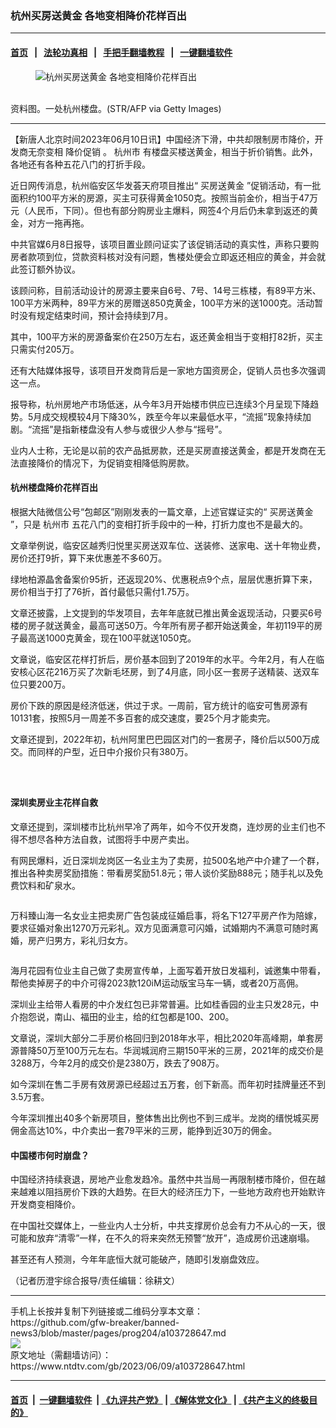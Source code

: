 ### 杭州买房送黄金 各地变相降价花样百出
------------------------

#### [首页](https://github.com/gfw-breaker/banned-news3/blob/master/README.md) &nbsp;&nbsp;|&nbsp;&nbsp; [法轮功真相](https://github.com/begood0513/basic/blob/master/README.md)  &nbsp;&nbsp;|&nbsp;&nbsp; [手把手翻墙教程](https://github.com/gfw-breaker/guides/wiki)  &nbsp;&nbsp;|&nbsp;&nbsp; [一键翻墙软件](https://github.com/gfw-breaker/nogfw/blob/master/README.md)  



<div><div class="featured_image">
 <figure>
  <img alt="杭州买房送黄金 各地变相降价花样百出" src="https://i.ntdtv.com/assets/uploads/2023/06/id103728668-GettyImages-142628380-800x450.jpg"/>
 </figure><br/>
 <span class="caption">
  资料图。一处杭州楼盘。(STR/AFP via Getty Images)
 </span>
</div>
</div><hr/>


<div><div class="post_content" itemprop="articleBody">
 <p>
  【新唐人北京时间2023年06月10日讯】中国经济下滑，中共却限制房市降价，开发商无奈变相
  <ok href="https://www.ntdtv.com/gb/降价促销.htm">
   降价促销
  </ok>
  。
  <ok href="https://www.ntdtv.com/gb/杭州市.htm">
   杭州市
  </ok>
  有楼盘买楼送黄金，相当于折价销售。此外，各地还有各种五花八门的打折手段。
 </p>
 <p>
  近日网传消息，杭州临安区华发荟天府项目推出“
  <ok href="https://www.ntdtv.com/gb/买房送黄金.htm">
   买房送黄金
  </ok>
  ”促销活动，有一批面积约100平方米的房源，买主可获得黄金1050克。按照当前金价，相当于47万元（人民币，下同）。但也有部分购房业主爆料，网签4个月后仍未拿到返还的黄金，对方一拖再拖。
 </p>
 <p>
  中共官媒6月8日报导，该项目置业顾问证实了该促销活动的真实性，声称只要购房者款项到位，贷款资料核对没有问题，售楼处便会立即返还相应的黄金，并会就此签订额外协议。
 </p>
 <p>
  该顾问称，目前活动设计的房源主要来自6号、7号、14号三栋楼，有89平方米、100平方米两种，89平方米的房赠送850克黄金，100平方米的送1000克。活动暂时没有规定结束时间，预计会持续到7月。
 </p>
 <p>
  其中，100平方米的房源备案价在250万左右，返还黄金相当于变相打82折，买主只需实付205万。
 </p>
 <p>
  还有大陆媒体报导，该项目开发商背后是一家地方国资房企，促销人员也多次强调这一点。
 </p>
 <p>
  报导称，杭州房地产市场低迷，从今年3月开始楼市供应已连续3个月呈现下降趋势。5月成交规模较4月下降30%，跌至今年以来最低水平，“流摇”现象持续加剧。“流摇”是指新楼盘没有人参与或很少人参与“摇号”。
 </p>
 <p>
  业内人士称，无论是以前的农产品抵房款，还是买房直接送黄金，都是开发商在无法直接降价的情况下，为促销变相降低购房款。
 </p>
 <h4>
  杭州楼盘降价花样百出
 </h4>
 <p>
  根据大陆微信公号“包邮区”刚刚发表的一篇文章，上述官媒证实的“
  <ok href="https://www.ntdtv.com/gb/买房送黄金.htm">
   买房送黄金
  </ok>
  ”，只是
  <ok href="https://www.ntdtv.com/gb/杭州市.htm">
   杭州市
  </ok>
  五花八门的变相打折手段中的一种，打折力度也不是最大的。
 </p>
 <p>
  文章举例说，临安区越秀归悦里买房送双车位、送装修、送家电、送十年物业费，房价还打9折，算下来优惠差不多60万。
 </p>
 <p>
  绿地柏源晶舍备案价95折，还返现20%、优惠税点9个点，层层优惠折算下来，房价相当于打了76折，首付最低只需付1.75万。
 </p>
 <p>
  文章还披露，上文提到的华发项目，去年年底就已推出黄金返现活动，只要买6号楼的房子就送黄金，最高可送50万。今年所有房子都开始送黄金，年初119平的房子最高送1000克黄金，现在100平就送1050克。
 </p>
 <p>
  文章说，临安区花样打折后，房价基本回到了2019年的水平。今年2月，有人在临安核心区花216万买了次新毛坯房，到了4月底，同小区一套房子送精装、送双车位只要200万。
 </p>
 <p>
  房价下跌的原因是经济低迷，供过于求。一周前，官方统计的临安可售房源有10131套，按照5月一周差不多百套的成交速度，要25个月才能卖完。
 </p>
 <p>
  文章还提到，2022年初，杭州阿里巴巴园区对门的一套房子，降价后以500万成交。而同样的户型，近日中介报价只有380万。
 </p>
 <p>
  <ok href="https://i.ntdtv.com/assets/uploads/2023/06/id103728652-001.jpg">
   <img alt="" class="aligncenter wp-image-103728652" src="https://i.ntdtv.com/assets/uploads/2023/06/id103728652-001-600x322.jpg"/>
  </ok>
 </p>
 <p>
  <ok href="https://i.ntdtv.com/assets/uploads/2023/06/id103728656-002.jpg">
   <img alt="" class="aligncenter wp-image-103728656" src="https://i.ntdtv.com/assets/uploads/2023/06/id103728656-002-600x1013.jpg"/>
  </ok>
 </p>
 <p>
 </p>
 <p>
  <ok href="https://i.ntdtv.com/assets/uploads/2023/06/id103728655-003.jpg">
   <img alt="" class="aligncenter wp-image-103728655" src="https://i.ntdtv.com/assets/uploads/2023/06/id103728655-003-600x949.jpg"/>
  </ok>
 </p>
 <h4>
  深圳卖房业主花样自救
 </h4>
 <p>
  文章还提到，深圳楼市比杭州早冷了两年，如今不仅开发商，连炒房的业主们也不得不想尽各种方法自救，试图将手中房产卖出。
 </p>
 <p>
  有网民爆料，近日深圳龙岗区一名业主为了卖房，拉500名地产中介建了一个群，推出各种卖房奖励措施：带看房奖励51.8元；带人谈价奖励888元；随手礼以及免费饮料和矿泉水。
 </p>
 <p>
  <ok href="https://i.ntdtv.com/assets/uploads/2023/06/id103728657-w700d1q75cms.jpg">
   <img alt="" class="aligncenter wp-image-103728657" src="https://i.ntdtv.com/assets/uploads/2023/06/id103728657-w700d1q75cms-600x1059.jpg"/>
  </ok>
 </p>
 <p>
  万科臻山海一名女业主把卖房广告包装成征婚启事，将名下127平房产作为陪嫁，要求征婚对象出1270万元彩礼。双方见面满意可闪婚，试婚期内不满意可随时离婚，房产归男方，彩礼归女方。
 </p>
 <p>
  <ok href="https://i.ntdtv.com/assets/uploads/2023/06/id103728658-w700d1q75cms-1.jpg">
   <img alt="" class="aligncenter wp-image-103728658" src="https://i.ntdtv.com/assets/uploads/2023/06/id103728658-w700d1q75cms-1-600x1003.jpg"/>
  </ok>
 </p>
 <p>
  海月花园有位业主自己做了卖房宣传单，上面写着开放日发福利，诚邀集中带看，帮他卖掉房子的中介可得2023款120iM运动版宝马车一辆，或者20万高佣。
 </p>
 <p>
  深圳业主给带人看房的中介发红包已非常普遍。比如桂香园的业主只发28元，中介抱怨说，南山、福田的业主，给的红包都是100、200。
 </p>
 <p>
  文章说，深圳大部分二手房价格回归到2018年水平，相比2020年高峰期，单套房源普降50万至100万元左右。华润城润府三期150平米的三房，2021年的成交价是3288万，今年2月的成交价是2380万，跌去了908万。
 </p>
 <p>
  如今深圳在售二手房有效房源已经超过五万套，创下新高。而年初时挂牌量还不到3.5万套。
 </p>
 <p>
  今年深圳推出40多个新房项目，整体售出比例也不到三成半。龙岗的缙悦城买房佣金高达10%，中介卖出一套79平米的三房，能挣到近30万的佣金。
 </p>
 <h4>
  中国楼市何时崩盘？
 </h4>
 <p>
  中国经济持续衰退，房地产业愈发趋冷。虽然中共当局一再限制楼市降价，但在越来越难以阻挡房价下跌的大趋势。在巨大的经济压力下，一些地方政府也开始默许开发商变相降价。
 </p>
 <p>
  在中国社交媒体上，一些业内人士分析，中共支撑房价总会有力不从心的一天，很可能和放弃“清零”一样，在不久的将来突然无预警“放开”，造成房价迅速崩塌。
 </p>
 <p>
  甚至还有人预测，今年年底恒大就可能破产，随即引发崩盘效应。
 </p>
 <p>
  （记者历澄宇综合报导/责任编辑：徐耕文）
 </p>
 <div class="single_ad">
 </div>
</div>
</div>
<hr/>
手机上长按并复制下列链接或二维码分享本文章：<br/>
https://github.com/gfw-breaker/banned-news3/blob/master/pages/prog204/a103728647.md <br/>
<a href='https://github.com/gfw-breaker/banned-news3/blob/master/pages/prog204/a103728647.md'><img src='https://github.com/gfw-breaker/banned-news3/blob/master/pages/prog204/a103728647.md.png'/></a> <br/>
原文地址（需翻墙访问）：https://www.ntdtv.com/gb/2023/06/09/a103728647.html


------------------------
#### [首页](https://github.com/gfw-breaker/banned-news3/blob/master/README.md) &nbsp;|&nbsp; [一键翻墙软件](https://github.com/gfw-breaker/nogfw/blob/master/README.md) &nbsp;| [《九评共产党》](https://github.com/gfw-breaker/9ping.md/blob/master/README.md#九评之一评共产党是什么) | [《解体党文化》](https://github.com/gfw-breaker/jtdwh.md/blob/master/README.md) | [《共产主义的终极目的》](https://github.com/gfw-breaker/gczydzjmd.md/blob/master/README.md)


<img src='http://gfw-breaker.win/banned-news3/pages/prog204/a103728647.md' width='0px' height='0px'/>